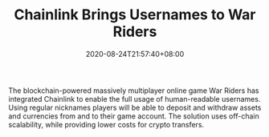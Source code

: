 ﻿---
title: "Chainlink Brings Usernames to War Riders"
date: 2020-08-24T21:57:40+08:00
lastmod: 2020-08-24T16:45:40+08:00
draft: false
authors: ["Egerton"]
description: "The blockchain-powered massively multiplayer online game War Riders has integrated Chainlink to enable the full usage of human-readable usernames. Using regular nicknames players will be able to deposit and withdraw assets and currencies from and to their game account. The solution uses off-chain scalability, while providing lower costs for crypto transfers."
featuredImage: "war-riders-integrated-chainlink.jpg"
tags: ["Virtual World","Play to Earn"]
categories: ["news"]
news: ["Virtual World"]
weight: 
lightgallery: true
pinned: false
recommend: false
recommend1: false
---

The blockchain-powered massively multiplayer online game War Riders has integrated Chainlink to enable the full usage of human-readable usernames. Using regular nicknames players will be able to deposit and withdraw assets and currencies from and to their game account. The solution uses off-chain scalability, while providing lower costs for crypto transfers.

<!--more-->

